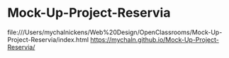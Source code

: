 # Mock-Up-Project-Reservia
file:///Users/mychalnickens/Web%20Design/OpenClassrooms/Mock-Up-Project-Reservia/index.html
https://mychaln.github.io/Mock-Up-Project-Reservia/
